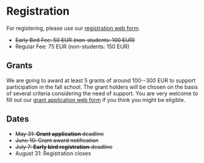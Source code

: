 # Registration

For registering, please use our [registration web form](https://www.ims.uni-stuttgart.de/events/dgfs-clschool19/registration.html).

+ ~~Early Bird Fee: 50 EUR (non-students: 100 EUR)~~
+ Regular Fee: 75 EUR (non-students: 150 EUR)


## Grants

We are going to award at least 5 grants of around 100--300 EUR to
support participation in the fall school. The grant holders will be
chosen on the basis of several criteria considering the need of
support. You are very welcome to fill out our
[grant application web form](https://www.ims.uni-stuttgart.de/events/dgfs-clschool19/grantapplication.html) 
if you think you might be eligible.


## Dates

+ ~~May 31: **Grant application** deadline~~
+ ~~June 10: Grant award notification~~
+ ~~July 7: **Early bird registration** deadline~~
+ August 31: Registration closes

